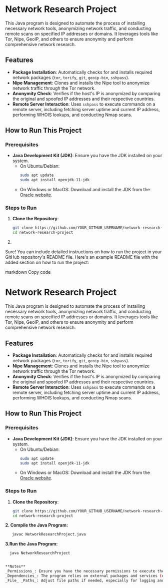 # Network Research Project

This Java program is designed to automate the process of installing necessary network tools, anonymizing network traffic, and conducting remote scans on specified IP addresses or domains. It leverages tools like Tor, Nipe, GeoIP, and others to ensure anonymity and perform comprehensive network research.

## Features

- **Package Installation**: Automatically checks for and installs required network packages (`tor`, `torify`, `git`, `geoip-bin`, `sshpass`).
- **Nipe Management**: Clones and installs the Nipe tool to anonymize network traffic through the Tor network.
- **Anonymity Check**: Verifies if the host's IP is anonymized by comparing the original and spoofed IP addresses and their respective countries.
- **Remote Server Interaction**: Uses `sshpass` to execute commands on a remote server, including fetching server uptime and current IP address, performing WHOIS lookups, and conducting Nmap scans.

## How to Run This Project

### Prerequisites

- **Java Development Kit (JDK)**: Ensure you have the JDK installed on your system.
  - On Ubuntu/Debian:
    ```bash
    sudo apt update
    sudo apt install openjdk-11-jdk
    ```
  - On Windows or MacOS: Download and install the JDK from the [Oracle website](https://www.oracle.com/java/technologies/javase-jdk11-downloads.html).

### Steps to Run

1. **Clone the Repository**:
   ```bash
   git clone https://github.com/YOUR_GITHUB_USERNAME/network-research-project.git
   cd network-research-project
2. 
Sure! You can include detailed instructions on how to run the project in your GitHub repository's README file. Here's an example README file with the added section on how to run the project:

markdown
Copy code
# Network Research Project

This Java program is designed to automate the process of installing necessary network tools, anonymizing network traffic, and conducting remote scans on specified IP addresses or domains. It leverages tools like Tor, Nipe, GeoIP, and others to ensure anonymity and perform comprehensive network research.

## Features

- **Package Installation**: Automatically checks for and installs required network packages (`tor`, `torify`, `git`, `geoip-bin`, `sshpass`).
- **Nipe Management**: Clones and installs the Nipe tool to anonymize network traffic through the Tor network.
- **Anonymity Check**: Verifies if the host's IP is anonymized by comparing the original and spoofed IP addresses and their respective countries.
- **Remote Server Interaction**: Uses `sshpass` to execute commands on a remote server, including fetching server uptime and current IP address, performing WHOIS lookups, and conducting Nmap scans.

## How to Run This Project

### Prerequisites

- **Java Development Kit (JDK)**: Ensure you have the JDK installed on your system.
  - On Ubuntu/Debian:
    ```bash
    sudo apt update
    sudo apt install openjdk-11-jdk
    ```
  - On Windows or MacOS: Download and install the JDK from the [Oracle website](https://www.oracle.com/java/technologies/javase-jdk11-downloads.html).

### Steps to Run

1. **Clone the Repository**:
   ```bash
   git clone https://github.com/YOUR_GITHUB_USERNAME/network-research-project.git
   cd network-research-project
   
**2. Compile the Java Program:**
```bash
   javac NetworkResearchProject.java
   ```
**3.Run the Java Program:**
```bash
  java NetworkResearchProject


**Notes**
_Permissions_: Ensure you have the necessary permissions to execute the required system commands (e.g., sudo access for installing packages).
_Dependencies_: The program relies on external packages and services (e.g., sshpass, git, geoiplookup). Ensure these are installed on your system.
_File_ _Paths_: Adjust file paths if needed, especially for logging and saving outputs.
